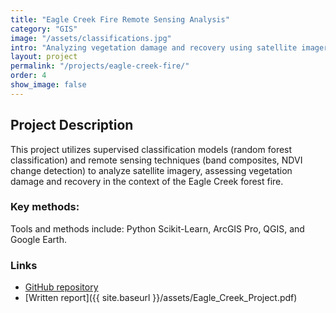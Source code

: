 ```yaml
---
title: "Eagle Creek Fire Remote Sensing Analysis"
category: "GIS"
image: "/assets/classifications.jpg"
intro: "Analyzing vegetation damage and recovery using satellite imagery and supervised classification."
layout: project
permalink: "/projects/eagle-creek-fire/"
order: 4
show_image: false
---
```


## Project Description

This project utilizes supervised classification models (random forest classification) and remote sensing techniques (band composites, NDVI change detection) to analyze satellite imagery, assessing vegetation damage and recovery in the context of the Eagle Creek forest fire.  

### Key methods:
Tools and methods include: Python Scikit-Learn, ArcGIS Pro, QGIS, and Google Earth. 

### Links
- [GitHub repository](https://github.com/siegelhannah/EagleCreek-Fire-Analysis)
- [Written report]({{ site.baseurl }}/assets/Eagle_Creek_Project.pdf)  
